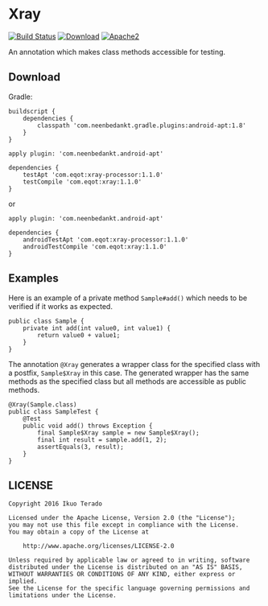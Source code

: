 # Xray
[![Build Status](https://travis-ci.org/eqot/xray.svg?branch=master)](https://travis-ci.org/eqot/xray)
[![Download](https://api.bintray.com/packages/eqot/maven/xray-processor/images/download.svg)](https://bintray.com/eqot/maven/xray/_latestVersion)
[![Apache2](http://img.shields.io/badge/license-APACHE2-blue.svg)](https://www.apache.org/licenses/LICENSE-2.0.html)

An annotation which makes class methods accessible for testing.

## Download

Gradle:

```
buildscript {
    dependencies {
        classpath 'com.neenbedankt.gradle.plugins:android-apt:1.8'
    }
}
```

```
apply plugin: 'com.neenbedankt.android-apt'

dependencies {
    testApt 'com.eqot:xray-processor:1.1.0'
    testCompile 'com.eqot:xray:1.1.0'
}
```

or

```
apply plugin: 'com.neenbedankt.android-apt'

dependencies {
    androidTestApt 'com.eqot:xray-processor:1.1.0'
    androidTestCompile 'com.eqot:xray:1.1.0'
}
```

## Examples

Here is an example of a private method ```Sample#add()```
which needs to be verified if it works as expected.

```
public class Sample {
    private int add(int value0, int value1) {
        return value0 + value1;
    }
}
```

The annotation ```@Xray``` generates a wrapper class for the specified class with a postfix,
```Sample$Xray``` in this case.
The generated wrapper has the same methods as the specified class but all methods are accessible as public methods.

```
@Xray(Sample.class)
public class SampleTest {
    @Test
    public void add() throws Exception {
        final Sample$Xray sample = new Sample$Xray();
        final int result = sample.add(1, 2);
        assertEquals(3, result);
    }
}
```

## LICENSE

    Copyright 2016 Ikuo Terado

    Licensed under the Apache License, Version 2.0 (the "License");
    you may not use this file except in compliance with the License.
    You may obtain a copy of the License at

        http://www.apache.org/licenses/LICENSE-2.0

    Unless required by applicable law or agreed to in writing, software
    distributed under the License is distributed on an "AS IS" BASIS,
    WITHOUT WARRANTIES OR CONDITIONS OF ANY KIND, either express or implied.
    See the License for the specific language governing permissions and
    limitations under the License.
